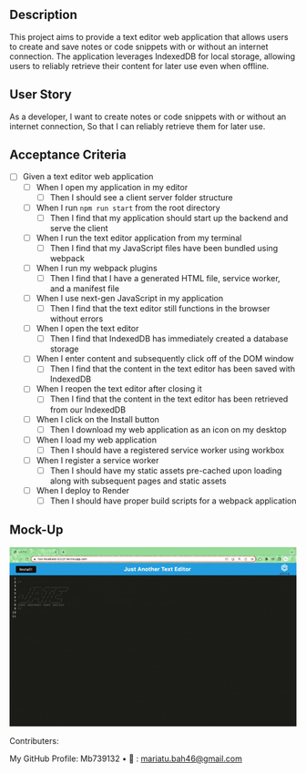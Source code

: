 ## Description
This project aims to provide a text editor web application that allows users to create and save notes or code snippets with or without an internet connection. The application leverages IndexedDB for local storage, allowing users to reliably retrieve their content for later use even when offline.

## User Story
As a developer,
I want to create notes or code snippets with or without an internet connection,
So that I can reliably retrieve them for later use.

## Acceptance Criteria
- [ ] Given a text editor web application
  - [ ] When I open my application in my editor
    - [ ] Then I should see a client server folder structure
  - [ ] When I run `npm run start` from the root directory
    - [ ] Then I find that my application should start up the backend and serve the client
  - [ ] When I run the text editor application from my terminal
    - [ ] Then I find that my JavaScript files have been bundled using webpack
  - [ ] When I run my webpack plugins
    - [ ] Then I find that I have a generated HTML file, service worker, and a manifest file
  - [ ] When I use next-gen JavaScript in my application
    - [ ] Then I find that the text editor still functions in the browser without errors
  - [ ] When I open the text editor
    - [ ] Then I find that IndexedDB has immediately created a database storage
  - [ ] When I enter content and subsequently click off of the DOM window
    - [ ] Then I find that the content in the text editor has been saved with IndexedDB
  - [ ] When I reopen the text editor after closing it
    - [ ] Then I find that the content in the text editor has been retrieved from our IndexedDB
  - [ ] When I click on the Install button
    - [ ] Then I download my web application as an icon on my desktop
  - [ ] When I load my web application
    - [ ] Then I should have a registered service worker using workbox
  - [ ] When I register a service worker
    - [ ] Then I should have my static assets pre-cached upon loading along with subsequent pages and static assets
  - [ ] When I deploy to Render
    - [ ] Then I should have proper build scripts for a webpack application

## Mock-Up
![Alt Text](assets\jate-console-log-video.gif)

Contributers:

My GitHub Profile: Mb739132    •  📨 : mariatu.bah46@gmail.com  